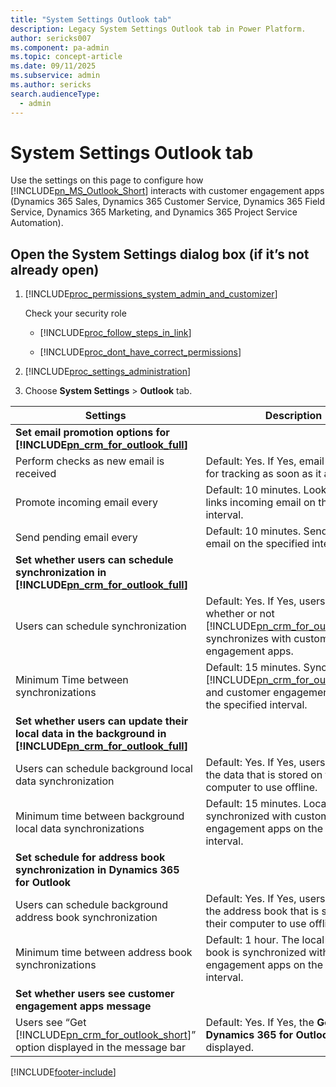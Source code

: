 ```yaml
---
title: "System Settings Outlook tab"
description: Legacy System Settings Outlook tab in Power Platform.
author: sericks007
ms.component: pa-admin
ms.topic: concept-article
ms.date: 09/11/2025
ms.subservice: admin
ms.author: sericks
search.audienceType: 
  - admin
---
```

# System Settings Outlook tab

<!-- Cannot find PPAC equivalent.-->

Use the settings on this page to configure how [!INCLUDE[pn_MS_Outlook_Short](../includes/pn-ms-outlook-short.md)] interacts with customer engagement apps (Dynamics 365 Sales, Dynamics 365 Customer Service, Dynamics 365 Field Service, Dynamics 365 Marketing, and Dynamics 365 Project Service Automation).  

## Open the System Settings dialog box (if it’s not already open)  

1. [!INCLUDE[proc_permissions_system_admin_and_customizer](../includes/proc-permissions-system-admin-and-customizer.md)]  

    Check your security role  

   - [!INCLUDE[proc_follow_steps_in_link](../includes/proc-follow-steps-in-link.md)]  

   - [!INCLUDE[proc_dont_have_correct_permissions](../includes/proc-dont-have-correct-permissions.md)]  

2. [!INCLUDE[proc_settings_administration](../includes/proc-settings-administration.md)]  

3. Choose **System Settings** > **Outlook** tab.  

|                                                                      Settings                                                                      |                                                                                                   Description                                                                                                   |
|----------------------------------------------------------------------------------------------------------------------------------------------------|-----------------------------------------------------------------------------------------------------------------------------------------------------------------------------------------------------------------|
|                  **Set email promotion options for [!INCLUDE[pn_crm_for_outlook_full](../includes/pn-crm-for-outlook-full.md)]**                   |                                                                                                                                                                                                                 |
|                                                      Perform checks as new email is received                                                       |                                                                   Default: Yes. If Yes, email is checked for tracking as soon as it arrives.                                                                    |
|                                                            Promote incoming email every                                                            |                                                               Default: 10 minutes. Looks for and links incoming email on the specified interval.                                                                |
|                                                       Send pending email every                                                        |                                         Default: 10 minutes. Sends pending email on the specified interval.                                         |
|         **Set whether users can schedule synchronization in [!INCLUDE[pn_crm_for_outlook_full](../includes/pn-crm-for-outlook-full.md)]**          |                                                                                                                                                                                                                 |
|                                                         Users can schedule synchronization                                                         | Default: Yes. If Yes, users can set whether or not [!INCLUDE[pn_crm_for_outlook_short](../includes/pn-crm-for-outlook-short.md)] synchronizes with customer engagement apps. |
|                                                       Minimum Time between synchronizations                                                        |   Default: 15 minutes. Synchronizes [!INCLUDE[pn_crm_for_outlook_short](../includes/pn-crm-for-outlook-short.md)] and customer engagement apps on the specified interval.    |
| **Set whether users can update their local data in the background in [!INCLUDE[pn_crm_for_outlook_full](../includes/pn-crm-for-outlook-full.md)]** |                                                                                                                                                                                                                 |
|                                              Users can schedule background local data synchronization                                              |                                                        Default: Yes. If Yes, users can update the data that is stored on their computer to use offline.                                                         |
|                                            Minimum time between background local data synchronizations                                             |                                   Default: 15 minutes. Local data is synchronized with customer engagement apps on the specified interval.                                   |
|                                   **Set schedule for address book synchronization in Dynamics 365 for Outlook**                                    |                                                                                                                                                                                                                 |
|                                             Users can schedule background address book synchronization                                             |                                                    Default: Yes. If Yes, users can update the address book that is stored on their computer to use offline.                                                     |
|                                                 Minimum time between address book synchronizations                                                 |                               Default: 1 hour. The local address book is synchronized with customer engagement apps on the specified interval.                               |
|                                              **Set whether users see customer engagement apps message**                                              |                                                                                                                                                                                                                 |
|         Users see “Get [!INCLUDE[pn_crm_for_outlook_short](../includes/pn-crm-for-outlook-short.md)]” option displayed in the message bar          |                                 Default: Yes. If Yes, the **Get Dynamics 365 for Outlook** button is displayed.                                  |



[!INCLUDE[footer-include](../includes/footer-banner.md)]
